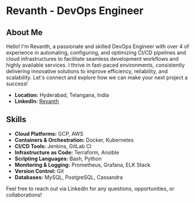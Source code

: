 # Revanth - DevOps Engineer

## About Me

Hello! I'm Revanth, a passionate and skilled DevOps Engineer with over 4 of experience in automating, configuring, and optimizing CI/CD pipelines and cloud infrastructures to facilitate seamless development workflows and highly available services. I thrive in fast-paced environments, consistently delivering innovative solutions to improve efficiency, reliability, and scalability. Let's connect and explore how we can make your next project a success!

- **Location:** Hyderabad, Telangana, India
- **LinkedIn:** [Revanth](https://www.linkedin.com/in/revanth-maddikunta/)

## Skills

- **Cloud Platforms:** GCP, AWS
- **Containers & Orchestration:** Docker, Kubernetes
- **CI/CD Tools:** Jenkins, GitLab CI
- **Infrastructure as Code:** Terraform, Ansible
- **Scripting Languages:** Bash, Python
- **Monitoring & Logging:** Prometheus, Grafana, ELK Stack
- **Version Control:** Git
- **Databases:** MySQL, PostgreSQL, Cassandra


Feel free to reach out via LinkedIn for any questions, opportunities, or collaborations!



